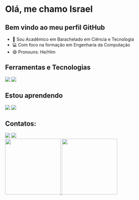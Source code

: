 # Olá, me chamo Israel
## Bem vindo ao meu perfil GitHub

- 📗 Sou Acadêmico em Barachelado em Ciência e Tecnologia
- 💻 Com foco na formação em Engenharia da Computação
- 😄 Pronouns: He/Him

## Ferramentas e Tecnologias

<img src="https://cdn.jsdelivr.net/gh/devicons/devicon/icons/csharp/csharp-original.svg" />
<img src="https://cdn.jsdelivr.net/gh/devicons/devicon/icons/visualstudio/visualstudio-plain.svg" />
 
## Estou aprendendo

<img src="https://cdn.jsdelivr.net/gh/devicons/devicon/icons/java/java-original.svg" />          
<img src="https://cdn.jsdelivr.net/gh/devicons/devicon/icons/postgresql/postgresql-original-wordmark.svg" />

## Contatos:

<div>
<a href="https://instagram.com/israel.bsi" target="_blank"><img src="https://img.shields.io/badge/-Instagram-%23E4405F?style=for-the-badge&logo=instagram&logoColor=white" target="_blank"></a>
<a href="https://www.linkedin.com/in/israelbsilva" target="_blank"><img src="https://img.shields.io/badge/-LinkedIn-%230077B5?style=for-the-badge&logo=linkedin&logoColor=white" target="_blank"></a>   
</div>

<div>
<a href="https://github.com/israel-bsi">
<img height="180em" src="https://github-readme-stats.vercel.app/api/top-langs/?username=israel-bsi&layout=compact&langs_count=7&theme=dracula"/>
<img height="180em" src="https://github-readme-stats.vercel.app/api?username=israel-bsi&show_icons=true&theme=dracula&include_all_commits=true&count_private=true"/>
</div>
